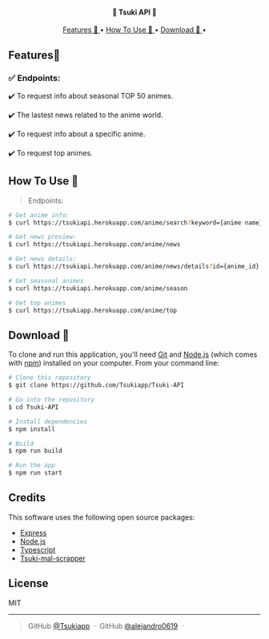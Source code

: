 <h4 align="center">🌌 Tsuki API 🌌</h4>

<p align="center">
  <a href="#Features"> Features 🦾 </a> •
  <a href="#how-to-use">How To Use 📖 </a> •
  <a href="#Download">Download 💾 </a> •
</p>



## Features🦾

### ✅ Endpoints:  

   ✔️ To request info about seasonal TOP 50 animes.

   ✔️ The lastest news related to the anime world.

   ✔️ To request info about a specific anime.

   ✔️ To request top animes.


## How To Use 📖
> Endpoints:
```bash
# Get anime info:
$ curl https://tsukiapi.herokuapp.com/anime/search?keyword={anime name}&type=anime

# Get news preview:
$ curl https://tsukiapi.herokuapp.com/anime/news

# Get news details:
$ curl https://tsukiapi.herokuapp.com/anime/news/details?id={anime_id}

# Get seasonal animes
$ curl https://tsukiapi.herokuapp.com/anime/season

# Get top animes
$ curl https://tsukiapp.herokuapp.com/anime/top
```

## Download 💾


To clone and run this application, you'll need [Git](https://git-scm.com) and [Node.js](https://nodejs.org/en/download/) (which comes with [npm](http://npmjs.com)) installed on your computer. From your command line:

```bash
# Clone this repository
$ git clone https://github.com/Tsukiapp/Tsuki-API

# Go into the repository
$ cd Tsuki-API

# Install dependencies
$ npm install

# Build
$ npm run build

# Run the app
$ npm run start

```


## Credits

This software uses the following open source packages:

- [Express](http://expressjs.com/)
- [Node.js](https://nodejs.org/)
- [Typescript](https://www.typescriptlang.org/)
- [Tsuki-mal-scrapper](https://github.com/Tsukiapp/MAL-scrapper)


## License

MIT

---

> GitHub [@Tsukiapp](https://github.com/Tsukiapp) &nbsp;&middot;&nbsp;
> GitHub [@alejandro0619](https://github.com/alejandro0619) &nbsp;&middot;&nbsp;